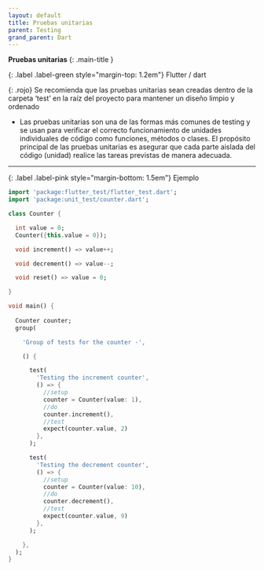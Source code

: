 ```yaml
---
layout: default
title: Pruebas unitarias
parent: Testing
grand_parent: Dart
---
```


<div class="code-example" markdown="1">

**Pruebas unitarias**
{: .main-title }

{: .label .label-green style="margin-top: 1.2em"}
Flutter / dart

{: .rojo}
Se recomienda que las pruebas unitarias sean creadas dentro de la carpeta ‘test’ en la raíz del proyecto para mantener un diseño limpio y ordenado

- Las pruebas unitarias son una de las formas más comunes de testing y se usan para verificar el correcto funcionamiento de unidades individuales de código como funciones, métodos o clases. El propósito principal de las pruebas unitarias es asegurar que cada parte aislada del código (unidad) realice las tareas previstas de manera adecuada.

---

{: .label .label-pink style="margin-bottom: 1.5em"}
Ejemplo

```dart
import 'package:flutter_test/flutter_test.dart';
import 'package:unit_test/counter.dart';

class Counter {

  int value = 0;
  Counter({this.value = 0});

  void increment() => value++;

  void decrement() => value--;

  void reset() => value = 0;

}

void main() {
  
  Counter counter;
  group(

    'Group of tests for the counter -',

    () {

      test(
        'Testing the increment counter',
        () => {
          //setup
          counter = Counter(value: 1),
          //do
          counter.increment(),
          //test
          expect(counter.value, 2)
        },
      );

      test(
        'Testing the decrement counter',
        () => {
          //setup
          counter = Counter(value: 10),
          //do
          counter.decrement(),
          //test
          expect(counter.value, 9)
        },
      );

    },
  );
}
```

</div>